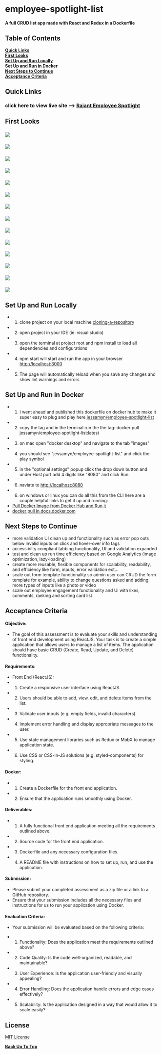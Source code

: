 # employee-spotlight-list
#### A full CRUD list app made with React and Redux in a Dockerfile


## Table of Contents

**[Quick Links](#Quick-Links)**<br>
**[First Looks](#First-Looks)**<br>
**[Set Up and Run Locally](#Set-Up-and-Run-Locally)**<br>
**[Set Up and Run in Docker](#Set-Up-and-Run-in-Docker)**<br>
**[Next Steps to Continue](#Next-Steps-to-Continue)**<br>
**[Acceptance Criteria](#Acceptance-Criteria)**<br>


## Quick Links

### click here to view live site --> [Rajant Employee Spotlight](https://rajant-employee-spotlight.com/)

## First Looks

### ![](src/images/screenshots/rajant-homepage.png)
### ![](src/images/screenshots/rajant-homepage-add.png)
### ![](src/images/screenshots/rajant-homepage-edit.png)
### ![](src/images/screenshots/rajant-homepage-delete.png)
### ![](src/images/screenshots/rajant-add-not-filled.png)
### ![](src/images/screenshots/rajant-add-validation.png)
### ![](src/images/screenshots/rajant-add-success.png)
### ![](src/images/screenshots/rajant-edit-validation.png)
### ![](src/images/screenshots/rajant-edit-success.png)
### ![](src/images/screenshots/rajant-homepage-questions-validation.png)
### ![](src/images/screenshots/rajant-homepage-questions-success.png)
### ![](src/images/screenshots/rajant-homepage-questions-add.png)
### ![](src/images/screenshots/rajant-homepage-mobile.png)
### ![](src/images/screenshots/rajant-edit-mobile.png)



## Set Up and Run Locally
- 1. clone project on your local machine [cloning-a-repository](https://docs.github.com/en/repositories/creating-and-managing-repositories/cloning-a-repository)
- 2. open project in your IDE (ie: visual studio)
- 3. open the terminal at project root and npm install to load all dependencies and configurations
- 4. npm start will start and run the app in your browser [http://localhost:3000](http://localhost:3000)
- 5. The page will automatically reload when you save any changes and show lint warnings and errors

## Set Up and Run in Docker
- 1. I went ahead and published this dockerfile on docker hub to make it super easy to plug and play here [jessamyn/employee-spotlight-list](https://hub.docker.com/r/jessamyn/employee-spotlight-list/tags)
- 2. copy the tag and in the terminal run the the tag: docker pull jessamyn/employee-spotlight-list:latest
- 3. on mac open "docker desktop" and navigate to the tab "images"
- 4. you should see "jessamyn/employee-spotlight-list"  and click the play symbol
- 5. in the "optional settings" popup click the drop down button and under Host port add 4 digits like "8080" and click Run
- 6. naviate to [http://localhost:8080](http://localhost:8080)
- 6. on windows or linux you can do all this from the CLI here are a couple helpful links to get it up and running:
- [Pull Docker Image from Docker Hub and Run it](https://www.stacksimplify.com/aws-eks/docker-basics/get-docker-image-from-docker-hub-and-run-/)
- [docker pull in docs.docker.com](https://docs.docker.com/engine/reference/commandline/pull/)

## Next Steps to Continue

- more validation UI clean up and functionality such as error pop outs below invalid inputs on click and hover-over info tags
- accessibilty compliant tabbing functionality, UI and validation expanded
- test and clean up run time efficiency based on Google Analytics (image optimization, lazy-loading)
- create more reusable, flexible components for scalability, readability, and efficiency like form, inputs, error validation ect...
- scale out form template functionality so admin user can CRUD the form template for example, ability to change questions asked and adding more types of inputs like a photo or video
- scale out employee engagement functionality and UI with likes, comments, ranking and sorting card list

## Acceptance Criteria

#### Objective:
- The goal of this assessment is to evaluate your skills and understanding of front end development using ReactJS. Your task is to create a simple application that allows users to manage a list of items. The application should have basic CRUD (Create, Read, Update, and Delete) functionality.

#### Requirements:

- Front End (ReactJS):
- 1. Create a responsive user interface using ReactJS.
- 2. Users should be able to add, view, edit, and delete items from the list.
- 3. Validate user inputs (e.g. empty fields, invalid characters).
- 4. Implement error handling and display appropriate messages to the user.
- 5. Use state management libraries such as Redux or MobX to manage application state.
- 6. Use CSS or CSS-in-JS solutions (e.g. styled-components) for styling.

#### Docker:
- 1. Create a Dockerfile for the front end application.
- 2. Ensure that the application runs smoothly using Docker.

#### Deliverables:
- 1. A fully functional front end application meeting all the requirements outlined above.
- 2. Source code for the front end application.
- 3. Dockerfile and any necessary configuration files.
- 4. A README file with instructions on how to set up, run, and use the application.

#### Submission:
- Please submit your completed assessment as a zip file or a link to a GitHub repository. 
- Ensure that your submission includes all the necessary files and instructions for us to run your application using Docker.

#### Evaluation Criteria:
- Your submission will be evaluated based on the following criteria:

- 1. Functionality: Does the application meet the requirements outlined above?
- 2. Code Quality: Is the code well-organized, readable, and maintainable?
- 3. User Experience: Is the application user-friendly and visually appealing?
- 4. Error Handling: Does the application handle errors and edge cases effectively?
- 5. Scalability: Is the application designed in a way that would allow it to scale easily?

## License

[MIT License](https://opensource.org/licenses/MIT)

**[Back Up To Top](#employee-spotlight-list)**
